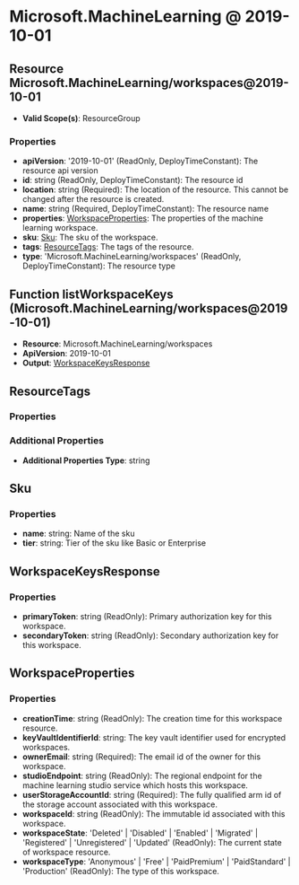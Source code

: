 # Microsoft.MachineLearning @ 2019-10-01

## Resource Microsoft.MachineLearning/workspaces@2019-10-01
* **Valid Scope(s)**: ResourceGroup
### Properties
* **apiVersion**: '2019-10-01' (ReadOnly, DeployTimeConstant): The resource api version
* **id**: string (ReadOnly, DeployTimeConstant): The resource id
* **location**: string (Required): The location of the resource. This cannot be changed after the resource is created.
* **name**: string (Required, DeployTimeConstant): The resource name
* **properties**: [WorkspaceProperties](#workspaceproperties): The properties of the machine learning workspace.
* **sku**: [Sku](#sku): The sku of the workspace.
* **tags**: [ResourceTags](#resourcetags): The tags of the resource.
* **type**: 'Microsoft.MachineLearning/workspaces' (ReadOnly, DeployTimeConstant): The resource type

## Function listWorkspaceKeys (Microsoft.MachineLearning/workspaces@2019-10-01)
* **Resource**: Microsoft.MachineLearning/workspaces
* **ApiVersion**: 2019-10-01
* **Output**: [WorkspaceKeysResponse](#workspacekeysresponse)

## ResourceTags
### Properties
### Additional Properties
* **Additional Properties Type**: string

## Sku
### Properties
* **name**: string: Name of the sku
* **tier**: string: Tier of the sku like Basic or Enterprise

## WorkspaceKeysResponse
### Properties
* **primaryToken**: string (ReadOnly): Primary authorization key for this workspace.
* **secondaryToken**: string (ReadOnly): Secondary authorization key for this workspace.

## WorkspaceProperties
### Properties
* **creationTime**: string (ReadOnly): The creation time for this workspace resource.
* **keyVaultIdentifierId**: string: The key vault identifier used for encrypted workspaces.
* **ownerEmail**: string (Required): The email id of the owner for this workspace.
* **studioEndpoint**: string (ReadOnly): The regional endpoint for the machine learning studio service which hosts this workspace.
* **userStorageAccountId**: string (Required): The fully qualified arm id of the storage account associated with this workspace.
* **workspaceId**: string (ReadOnly): The immutable id associated with this workspace.
* **workspaceState**: 'Deleted' | 'Disabled' | 'Enabled' | 'Migrated' | 'Registered' | 'Unregistered' | 'Updated' (ReadOnly): The current state of workspace resource.
* **workspaceType**: 'Anonymous' | 'Free' | 'PaidPremium' | 'PaidStandard' | 'Production' (ReadOnly): The type of this workspace.

